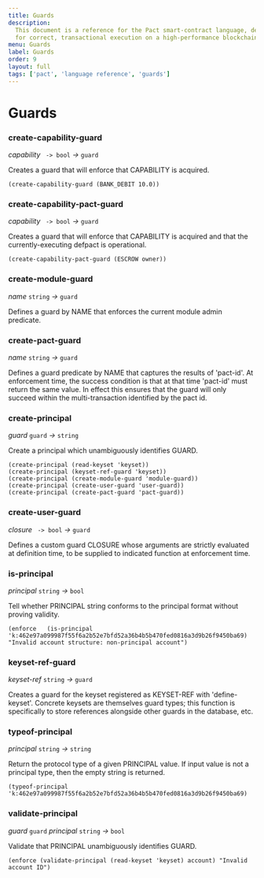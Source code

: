 ```yaml
---
title: Guards
description:
  This document is a reference for the Pact smart-contract language, designed
  for correct, transactional execution on a high-performance blockchain.
menu: Guards
label: Guards
order: 9
layout: full
tags: ['pact', 'language reference', 'guards']
---
```


# Guards

### create-capability-guard

_capability_&nbsp;` -> bool` _&rarr;_&nbsp;`guard`

Creates a guard that will enforce that CAPABILITY is acquired.

```pact
(create-capability-guard (BANK_DEBIT 10.0))
```

### create-capability-pact-guard

_capability_&nbsp;` -> bool` _&rarr;_&nbsp;`guard`

Creates a guard that will enforce that CAPABILITY is acquired and that the
currently-executing defpact is operational.

```pact
(create-capability-pact-guard (ESCROW owner))
```

### create-module-guard

_name_&nbsp;`string` _&rarr;_&nbsp;`guard`

Defines a guard by NAME that enforces the current module admin predicate.

### create-pact-guard

_name_&nbsp;`string` _&rarr;_&nbsp;`guard`

Defines a guard predicate by NAME that captures the results of 'pact-id'. At
enforcement time, the success condition is that at that time 'pact-id' must
return the same value. In effect this ensures that the guard will only succeed
within the multi-transaction identified by the pact id.

### create-principal

_guard_&nbsp;`guard` _&rarr;_&nbsp;`string`

Create a principal which unambiguously identifies GUARD.

```pact
(create-principal (read-keyset 'keyset))
(create-principal (keyset-ref-guard 'keyset))
(create-principal (create-module-guard 'module-guard))
(create-principal (create-user-guard 'user-guard))
(create-principal (create-pact-guard 'pact-guard))
```

### create-user-guard

_closure_&nbsp;` -> bool` _&rarr;_&nbsp;`guard`

Defines a custom guard CLOSURE whose arguments are strictly evaluated at
definition time, to be supplied to indicated function at enforcement time.

### is-principal

_principal_&nbsp;`string` _&rarr;_&nbsp;`bool`

Tell whether PRINCIPAL string conforms to the principal format without proving
validity.

```pact
(enforce   (is-principal 'k:462e97a099987f55f6a2b52e7bfd52a36b4b5b470fed0816a3d9b26f9450ba69)   "Invalid account structure: non-principal account")
```

### keyset-ref-guard

_keyset-ref_&nbsp;`string` _&rarr;_&nbsp;`guard`

Creates a guard for the keyset registered as KEYSET-REF with 'define-keyset'.
Concrete keysets are themselves guard types; this function is specifically to
store references alongside other guards in the database, etc.

### typeof-principal

_principal_&nbsp;`string` _&rarr;_&nbsp;`string`

Return the protocol type of a given PRINCIPAL value. If input value is not a
principal type, then the empty string is returned.

```pact
(typeof-principal 'k:462e97a099987f55f6a2b52e7bfd52a36b4b5b470fed0816a3d9b26f9450ba69)
```

### validate-principal

_guard_&nbsp;`guard` _principal_&nbsp;`string` _&rarr;_&nbsp;`bool`

Validate that PRINCIPAL unambiguously identifies GUARD.

```pact
(enforce (validate-principal (read-keyset 'keyset) account) "Invalid account ID")
```
